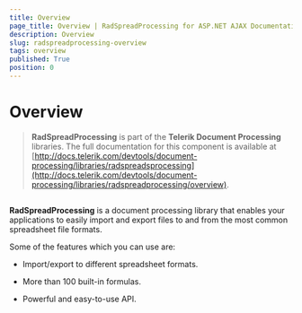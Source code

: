 ```yaml
---
title: Overview
page_title: Overview | RadSpreadProcessing for ASP.NET AJAX Documentation
description: Overview
slug: radspreadprocessing-overview
tags: overview
published: True
position: 0
---
```


# Overview

>**RadSpreadProcessing** is part of the **Telerik Document Processing** libraries. The full documentation for this component is available at [http://docs.telerik.com/devtools/document-processing/libraries/radspreadsprocessing](http://docs.telerik.com/devtools/document-processing/libraries/radspreadprocessing/overview).

      

## 

__RadSpreadProcessing__ is a document processing library that enables your applications to easily import and export files to and from the most common spreadsheet file formats.

Some of the features which you can use are:
        

* Import/export to different spreadsheet formats.
            

* More than 100 built-in formulas.
            

* Powerful and easy-to-use API.
            